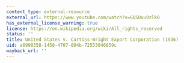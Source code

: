 ```yaml
---
content_type: external-resource
external_url: https://www.youtube.com/watch?v=GQSOuu9zlk0
has_external_license_warning: true
license: https://en.wikipedia.org/wiki/All_rights_reserved
status: ''
title: United States v. Curtiss-Wright Export Corporation (1936)
uid: a6990358-1458-4707-804b-72553646859c
wayback_url: ''
---
```

